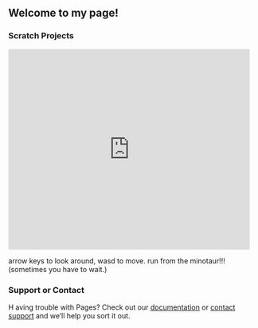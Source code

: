 ## Welcome to my page!

### Scratch Projects

<iframe src="https://scratch.mit.edu/projects/382955425/embed" allowtransparency="true" width="485" height="402" frameborder="0" scrolling="no" allowfullscreen></iframe>

arrow keys to look around, wasd to move. run from the minotaur!!!
(sometimes you have to wait.)


### Support or Contact

H
aving trouble with Pages? Check out our [documentation](https://help.github.com/categories/github-pages-basics/) or [contact support](https://github.com/contact) and we’ll help you sort it out.
